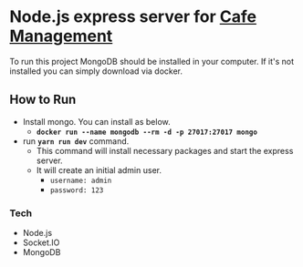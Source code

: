 # Node.js express server for [Cafe Management](https://github.com/Sinan997/kafe-uygulamasi-frontend)

To run this project MongoDB should be installed in your computer. If it's not installed you can simply download via docker.


## How to Run
- Install mongo. You can install as below.
  - **```docker run --name mongodb --rm -d -p 27017:27017 mongo```**
- run **`yarn run dev`** command.
  - This command will install necessary packages and start the express server.
  - It will create an initial admin user.
    - `username: admin`
    - `password: 123`

### Tech
- Node.js
- Socket.IO
- MongoDB

